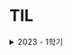 # TIL

<details>
<summary> 2023 - 1학기 </summary>

| Lecture | Professer |
|:-:|:-:|
| [Linux Programming](https://github.com/chris0825/TIL/tree/main/Linux%20Programming) | 문양세 교수님 |

</details>
